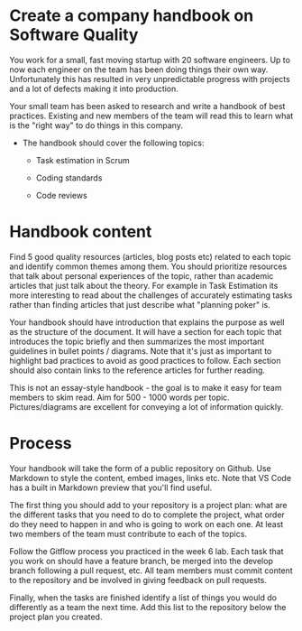 # Create a company handbook on Software Quality
You work for a small, fast moving startup with 20 software engineers. Up to now each engineer on the team has been doing things their own way. Unfortunately this has resulted in very unpredictable progress with projects and a lot of defects making it into production.

Your small team has been asked to research and write a handbook of best practices. Existing and new members of the team will read this to learn what is the "right way" to do things in this company.

* The handbook should cover the following topics:

  * Task estimation in Scrum

  * Coding standards

  * Code reviews

# Handbook content
Find 5 good quality resources (articles, blog posts etc) related to each topic and identify common themes among them. You should prioritize resources that talk about personal experiences of the topic, rather than academic articles that just talk about the theory. For example in Task Estimation its more interesting to read about the challenges of accurately estimating tasks rather than finding articles that just describe what "planning poker" is.

Your handbook should have introduction that explains the purpose as well as the structure of the document. It will have a section for each topic that introduces the topic briefly and then summarizes the most important guidelines in bullet points / diagrams. Note that it's just as important to highlight bad practices to avoid as good practices to follow. Each section should also contain links to the reference articles for further reading. 

This is not an essay-style handbook - the goal is to make it easy for team members to skim read. Aim for 500 - 1000 words per topic. Pictures/diagrams are excellent for conveying a lot of information quickly.

# Process
Your handbook will take the form of a public repository on Github. Use Markdown to style the content, embed images, links etc. Note that VS Code has a built in Markdown preview that you'll find useful.

The first thing you should add to your repository is a project plan: what are the different tasks that you need to do to complete the project, what order do they need to happen in and who is going to work on each one. At least two members of the team must contribute to each of the topics. 

Follow the Gitflow process you practiced in the week 6 lab. Each task that you work on should have a feature branch, be merged into the develop branch following a pull request, etc. All team members must commit content to the repository and be involved in giving feedback on pull requests.

Finally, when the tasks are finished identify a list of things you would do differently as a team the next time. Add this list to the repository below the project plan you created.
